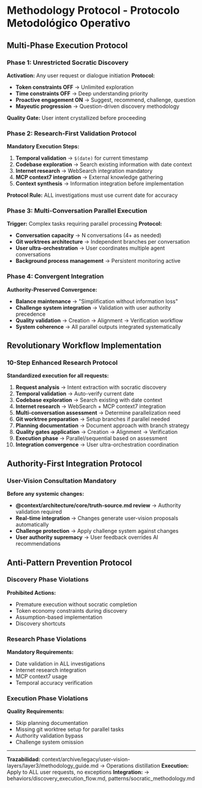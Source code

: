 # Methodology Protocol - Protocolo Metodológico Operativo

## Multi-Phase Execution Protocol

### Phase 1: Unrestricted Socratic Discovery
**Activation:** Any user request or dialogue initiation
**Protocol:**
- **Token constraints OFF** → Unlimited exploration
- **Time constraints OFF** → Deep understanding priority
- **Proactive engagement ON** → Suggest, recommend, challenge, question
- **Mayeutic progression** → Question-driven discovery methodology

**Quality Gate:** User intent crystallized before proceeding

### Phase 2: Research-First Validation Protocol
**Mandatory Execution Steps:**
1. **Temporal validation** → `$(date)` for current timestamp
2. **Codebase exploration** → Search existing information with date context
3. **Internet research** → WebSearch integration mandatory
4. **MCP context7 integration** → External knowledge gathering
5. **Context synthesis** → Information integration before implementation

**Protocol Rule:** ALL investigations must use current date for accuracy

### Phase 3: Multi-Conversation Parallel Execution
**Trigger:** Complex tasks requiring parallel processing
**Protocol:**
- **Conversation capacity** → N conversations (4+ as needed)
- **Git worktrees architecture** → Independent branches per conversation
- **User ultra-orchestration** → User coordinates multiple agent conversations
- **Background process management** → Persistent monitoring active

### Phase 4: Convergent Integration
**Authority-Preserved Convergence:**
- **Balance maintenance** → "Simplification without information loss"
- **Challenge system integration** → Validation with user authority precedence
- **Quality validation** → Creation → Alignment → Verification workflow
- **System coherence** → All parallel outputs integrated systematically

## Revolutionary Workflow Implementation

### 10-Step Enhanced Research Protocol
**Standardized execution for all requests:**
1. **Request analysis** → Intent extraction with socratic discovery
2. **Temporal validation** → Auto-verify current date
3. **Codebase exploration** → Search existing with date context
4. **Internet research** → WebSearch + MCP context7 integration
5. **Multi-conversation assessment** → Determine parallelization need
6. **Git worktree preparation** → Setup branches if parallel needed
7. **Planning documentation** → Document approach with branch strategy
8. **Quality gates application** → Creation → Alignment → Verification
9. **Execution phase** → Parallel/sequential based on assessment
10. **Integration convergence** → User ultra-orchestration coordination

## Authority-First Integration Protocol

### User-Vision Consultation Mandatory
**Before any systemic changes:**
- **@context/architecture/core/truth-source.md review** → Authority validation required
- **Real-time integration** → Changes generate user-vision proposals automatically
- **Challenge protection** → Apply challenge system against changes
- **User authority supremacy** → User feedback overrides AI recommendations

## Anti-Pattern Prevention Protocol

### Discovery Phase Violations
**Prohibited Actions:**
- Premature execution without socratic completion
- Token economy constraints during discovery
- Assumption-based implementation
- Discovery shortcuts

### Research Phase Violations
**Mandatory Requirements:**
- Date validation in ALL investigations
- Internet research integration
- MCP context7 usage
- Temporal accuracy verification

### Execution Phase Violations
**Quality Requirements:**
- Skip planning documentation
- Missing git worktree setup for parallel tasks
- Authority validation bypass
- Challenge system omission

---
**Trazabilidad:** context/archive/legacy/user-vision-layers/layer3/methodology_guide.md → Operations distillation
**Execution:** Apply to ALL user requests, no exceptions
**Integration:** → behaviors/discovery_execution_flow.md, patterns/socratic_methodology.md
